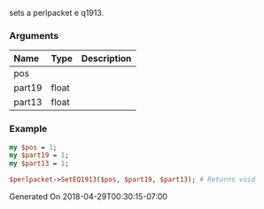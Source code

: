 sets a perlpacket e q1913.
### Arguments
**Name**|**Type**|**Description**
:---|:---|:---
pos||
part19|float|
part13|float|

### Example

```perl
my $pos = 1;
my $part19 = 1;
my $part13 = 1;

$perlpacket->SetEQ1913($pos, $part19, $part13); # Returns void
```


Generated On 2018-04-29T00:30:15-07:00